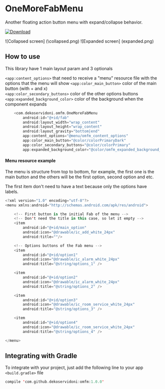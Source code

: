 # OneMoreFabMenu

Another floating action button menu with expand/collapse behavior.

 [ ![Download](https://api.bintray.com/packages/dekoservidoni/AndroidLibs/OMFM/images/download.svg) ](https://bintray.com/dekoservidoni/AndroidLibs/OMFM/_latestVersion)

![Collapsed screen] (\collapsed.png) 
![Expanded screen] (expanded.png)

## How to use

This library have 1 main layout param and 3 optionals

`<app:content_options>` that need to receive a "menu" resource file with the options that the menu will show
`<app:color_main_button>` color of the main button (with + and x)<br>
`<app:color_secondary_buttons>` color of the other options buttons<br>
`<app:expanded_background_color>` color of the background when the component expands

```kotlin
    <com.dekoservidoni.omfm.OneMoreFabMenu
        android:id="@+id/fab"
        android:layout_width="wrap_content"
        android:layout_height="wrap_content"
        android:layout_gravity="bottom|end"
        app:content_options="@menu/omfm_content_options"
        app:color_main_button="@color/colorPrimaryDark"
        app:color_secondary_buttons="@color/colorPrimary"
        app:expanded_background_color="@color/omfm_expanded_background_sample"/>
```

#### Menu resource example

The menu is structure from top to bottom, for example, the first one is the main button
and the others will be the first option, second option and etc.

The first item don't need to have a text because only the options have labels.

```kotlin
<?xml version="1.0" encoding="utf-8"?>
<menu xmlns:android="http://schemas.android.com/apk/res/android">

    <!-- First button is the initial Fab of the menu -->
    <!-- Don't need the title in this case, so let it empty -->
    <item
        android:id="@+id/main_option"
        android:icon="@drawable/ic_add_white_24px"
        android:title=""/>

    <!-- Options buttons of the Fab menu -->
    <item
        android:id="@+id/option1"
        android:icon="@drawable/ic_alarm_white_24px"
        android:title="@string/options_1" />

    <item
        android:id="@+id/option2"
        android:icon="@drawable/ic_alarm_white_24px"
        android:title="@string/options_2" />

    <item
        android:id="@+id/option3"
        android:icon="@drawable/ic_room_service_white_24px"
        android:title="@string/options_3" />

    <item
        android:id="@+id/option4"
        android:icon="@drawable/ic_room_service_white_24px"
        android:title="@string/options_4" />

</menu>
```

## Integrating with Gradle

To integrate with your project, just add the following line to your app `<build.gradle>` file

```kotlin
compile 'com.github.dekoservidoni:omfm:1.0.0'
```
